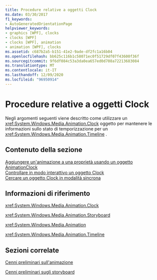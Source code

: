 ```yaml
---
title: Procedure relative a oggetti Clock
ms.date: 03/30/2017
f1_keywords:
- AutoGeneratedOrientationPage
helpviewer_keywords:
- graphics [WPF], clocks
- clocks [WPF]
- clocks [WPF], animation
- animation [WPF], clocks
ms.assetid: c687b2a5-b151-41e2-9ade-df2fc1a16b04
ms.openlocfilehash: bb625c116b1c58071ec0f51729df07f43600f36f
ms.sourcegitcommit: 9f6df084c53a3da0ea657ed0d708a72213683084
ms.translationtype: MT
ms.contentlocale: it-IT
ms.lasthandoff: 12/09/2020
ms.locfileid: "96950914"
---
```

# <a name="clocks-how-to-topics"></a>Procedure relative a oggetti Clock
Negli argomenti seguenti viene descritto come utilizzare un <xref:System.Windows.Media.Animation.Clock> oggetto per mantenere le informazioni sullo stato di temporizzazione per un <xref:System.Windows.Media.Animation.Timeline> .  
  
## <a name="in-this-section"></a>Contenuto della sezione  
 [Aggiungere un'animazione a una proprietà usando un oggetto AnimationClock](how-to-animate-a-property-by-using-an-animationclock.md)  
 [Controllare in modo interattivo un oggetto Clock](how-to-interactively-control-a-clock.md)  
 [Cercare un oggetto Clock in modalità sincrona](how-to-seek-a-clock-synchronously.md)  
  
## <a name="reference"></a>Informazioni di riferimento  
 <xref:System.Windows.Media.Animation.Clock>  
  
 <xref:System.Windows.Media.Animation.Storyboard>  
  
 <xref:System.Windows.Media.Animation>  
  
 <xref:System.Windows.Media.Animation.Timeline>  
  
## <a name="related-sections"></a>Sezioni correlate  
 [Cenni preliminari sull'animazione](animation-overview.md)  
  
 [Cenni preliminari sugli storyboard](storyboards-overview.md)
